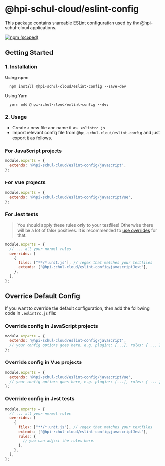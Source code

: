 # @hpi-schul-cloud/eslint-config

This package contains shareable ESLint configuration used by the @hpi-schul-cloud applications.

[![npm (scoped)](https://img.shields.io/npm/v/@hpi-schul-cloud/eslint-config)](https://www.npmjs.com/package/@hpi-schul-cloud/eslint-config)

## Getting Started

### 1. Installation

Using npm:

```shell
  npm install @hpi-schul-cloud/eslint-config --save-dev
```

Using Yarn:

```shell
  yarn add @hpi-schul-cloud/eslint-config --dev
```

### 2. Usage

* Create a new file and name it as `.eslintrc.js`
* Import relevant config file from `@hpi-schul-cloud/eslint-config` and just export it as follows.

### For JavaScript projects

```javascript
module.exports = {
  extends: '@hpi-schul-cloud/eslint-config/javascript',
};
```

### For Vue projects

```javascript
module.exports = {
  extends: '@hpi-schul-cloud/eslint-config/javascriptVue',
};
```

### For Jest tests

> You should apply these rules only to your testfiles! Otherwise there will be a lot of false positives. It is recommended to [use overrides](https://eslint.org/docs/user-guide/configuring#disabling-rules-only-for-a-group-of-files) for that.

```javascript
module.exports = {
  // ... all your normal rules
  overrides: [
    {
      files: ["**/*.unit.js"], // regex that matches your testfiles
      extends: ["@hpi-schul-cloud/eslint-config/javascriptJest"],
    },
  ],
};
```

## Override Default Config

If you want to override the default configuration, then add the following code in `.eslintrc.js` file:

### Override config in JavaScript projects

```javascript
module.exports = {
  extends: '@hpi-schul-cloud/eslint-config/javascript',
  // your config options goes here, e.g. plugins: [...], rules: { ... }
};
```

### Override config in Vue projects

```javascript
module.exports = {
  extends: '@hpi-schul-cloud/eslint-config/javascriptVue',
  // your config options goes here, e.g. plugins: [...], rules: { ... }
};
```

### Override config in Jest tests

```javascript
module.exports = {
  // ... all your normal rules
  overrides: [
    {
      files: ["**/*.unit.js"], // regex that matches your testfiles
      extends: ["@hpi-schul-cloud/eslint-config/javascriptJest"],
      rules: {
        // you can adjust the rules here.
      },
    },
  ],
};
```
